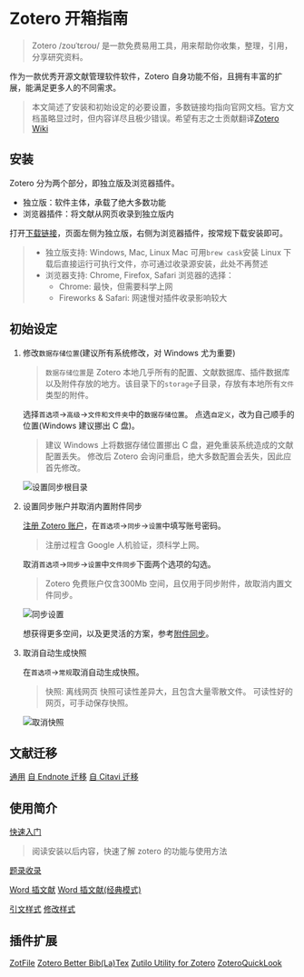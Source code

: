 # Zotero 开箱指南

> Zotero /zoʊˈtɛroʊ/ 是一款免费易用工具，用来帮助你收集，整理，引用，分享研究资料。

作为一款优秀开源文献管理软件软件，Zotero 自身功能不俗，且拥有丰富的扩展，能满足更多人的不同需求。

> 本文简述了安装和初始设定的必要设置，多数链接均指向官网文档。官方文档虽略显过时，但内容详尽且极少错误。希望有志之士贡献翻译[Zotero Wiki](https://www.zotero.org/support/?do=login)

## 安装

Zotero 分为两个部分，即独立版及浏览器插件。

- 独立版：软件主体，承载了绝大多数功能
- 浏览器插件：将文献从网页收录到独立版内

打开[下载链接](https://www.zotero.org/downloads)，页面左侧为独立版，右侧为浏览器插件，按常规下载安装即可。

> - 独立版支持: Windows, Mac, Linux
>   Mac 可用`brew cask`安装
>   Linux 下载后直接运行可执行文件，亦可通过收录源安装，此处不再赘述
> - 浏览器支持: Chrome, Firefox, Safari
>   浏览器的选择：
>   - Chrome: 最快，但需要科学上网
>   - Fireworks & Safari: 网速慢对插件收录影响较大

## 初始设定

1. 修改`数据存储位置`(建议所有系统修改，对 Windows 尤为重要)

    > `数据存储位置`是 Zotero 本地几乎所有的配置、文献数据库、插件数据库以及附件存放的地方。该目录下的`storage`子目录，存放有本地所有`文件`类型的附件。

    选择`首选项`→`高级`→`文件和文件夹`中的`数据存储位置`。
    点选`自定义`，改为自己顺手的位置(Windows 建议挪出 C 盘)。

    > 建议 Windows 上将数据存储位置挪出 C 盘，避免重装系统造成的文献配置丢失。
    > 修改后 Zotero 会询问重启，绝大多数配置会丢失，因此应首先修改。

    ![设置同步根目录](figs/sync_root_folder.png)

1. 设置同步账户并取消内置附件同步

    [注册 Zotero 账户](https://www.zotero.org/user/register/)，在`首选项`→`同步`→`设置`中填写账号密码。

    > 注册过程含 Google 人机验证，须科学上网。

    取消`首选项`→`同步`→`设置`中`文件同步`下面两个选项的勾选。

    > Zotero 免费账户仅含300Mb 空间，且仅用于同步附件，故取消内置文件同步。

    ![同步设置](figs/cancel_sync_attachments.png)

    想获得更多空间，以及更灵活的方案，参考[附件同步](sync.md)。

1. 取消自动生成快照

    在`首选项`→`常规`取消自动生成快照。

    > 快照: 离线网页
    > 快照可读性差异大，且包含大量零散文件。
    > 可读性好的网页，可手动保存快照。

    ![取消快照](figs/cancel_auto_snapshot.png)

## 文献迁移

[通用](https://www.zotero.org/support/kb/importing)
[自 Endnote 迁移](https://www.zotero.org/support/zh/kb/importing_records_from_endnote)
[自 Citavi 迁移](https://www.zotero.org/support/kb/import-from-citavi)

## 使用简介

[快速入门](https://www.zotero.org/support/zh/quick_start_guide)

> 阅读安装以后内容，快速了解 zotero 的功能与使用方法

[题录收录](https://www.zotero.org/support/zh/getting_stuff_into_your_library)

[Word 插文献](https://www.zotero.org/support/word_processor_plugin_usage)
[Word 插文献(经典模式)](https://www.zotero.org/support/word_processor_plugin_usage_classic)

[引文样式](https://www.zotero.org/support/zh/styles)
[修改样式](https://www.zotero.org/support/dev/citation_styles)

## 插件扩展

[ZotFile](http://zotfile.com/)
[Zotero Better Bib(La)Tex](https://retorque.re/zotero-better-bibtex/)
[Zutilo Utility for Zotero](https://github.com/willsALMANJ/Zutilo)
[ZoteroQuickLook](https://github.com/mronkko/ZoteroQuickLook)
